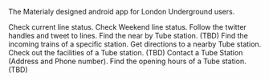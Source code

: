The Materialy designed android app for London Underground users.

Check current line status. Check Weekend line status.
Follow the twitter handles and tweet to lines.
Find the near by Tube station. (TBD) 
Find the incoming trains of a specific station.
Get directions to a nearby Tube station.
Check out the facilities of a Tube station. (TBD) 
Contact a Tube Station (Address and Phone number).
Find the opening hours of a Tube station. (TBD)
